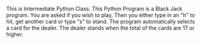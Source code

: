 This is Intermediate Python Class. This Python Program is a Black Jack program.
You are asked if you wish to play, Then you either type in an "h" to hit, get
another card or type "s" to stand. The program automatically selects a card
for the dealer. The dealer stands when the total of the cards are 17 or higher.